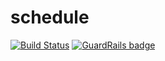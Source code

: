 # schedule

[![Build Status](https://app.travis-ci.com/work-shift/schedule.svg?branch=main)](https://app.travis-ci.com/work-shift/schedule)
[![GuardRails badge](https://api.guardrails.io/v2/badges/work-shift/schedule.svg?token=81130ce04edc5fafc6e25df1538d6e514776a64d4ac72c0ff7a873261a7cd844&provider=github)](https://dashboard.guardrails.io/gh/work-shift/101135)
